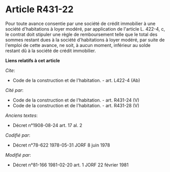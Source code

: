 # Article R431-22

Pour toute avance consentie par une société de crédit immobilier à une société d'habitations à loyer modéré, par application
de l'article L. 422-4, c, le contrat doit stipuler une règle de remboursement telle que le total des sommes restant dues à la
société d'habitations à loyer modéré, par suite de l'emploi de cette avance, ne soit, à aucun moment, inférieur au solde
restant dû à la société de crédit immobilier.

**Liens relatifs à cet article**

_Cite_:

  - Code de la construction et de l'habitation. - art. L422-4 (Ab)

_Cité par_:

  - Code de la construction et de l'habitation. - art. R431-24 (V)
  - Code de la construction et de l'habitation. - art. R431-28 (V)

_Anciens textes_:

  - Décret n°1908-08-24 art. 17 al. 2

_Codifié par_:

  - Décret n°78-622 1978-05-31 JORF 8 juin 1978

_Modifié par_:

  - Décret n°81-166 1981-02-20 art. 1 JORF 22 février 1981

